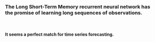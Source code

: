 
<h3>The Long Short-Term Memory recurrent neural network has the promise of learning long sequences of observations.</h3>
<br>
<h4>It seems a perfect match for time series forecasting.</h4>
